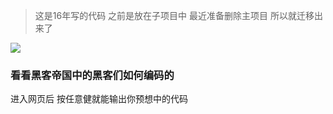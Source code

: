 > 这是16年写的代码 之前是放在子项目中 最近准备删除主项目 所以就迁移出来了

![](https://raw.githubusercontent.com/justpsvm/MatrixCode/master/Jietu20190305-234004-HD.gif)

### 看看黑客帝国中的黑客们如何编码的

进入网页后 按任意健就能输出你预想中的代码

